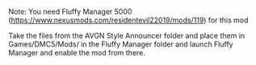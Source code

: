 Note: You need Fluffy Manager 5000 (https://www.nexusmods.com/residentevil22019/mods/119) for this mod

Take the files from the AVGN Style Announcer folder and place them in Games/DMC5/Mods/ in the Fluffy Manager folder and launch Fluffy Manager and enable the mod from there.